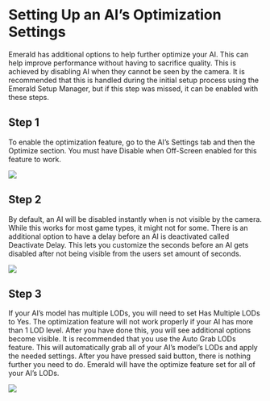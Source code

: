 # Setting Up an AI’s Optimization Settings
Emerald has additional options to help further optimize your AI. This can help improve performance without having to sacrifice quality. This is achieved by disabling AI when they cannot be seen by the camera. It is recommended that this is handled during the initial setup process using the Emerald Setup Manager, but if this step was missed, it can be enabled with these steps.

## Step 1 
To enable the optimization feature, go to the AI’s Settings tab and then the Optimize section. You must have Disable when Off-Screen enabled for this feature to work. 

![](https://i.imgur.com/h0UPLqA.png)

## Step 2
By default, an AI will be disabled instantly when is not visible by the camera. While this works for most game types, it might not for some. There is an additional option to have a delay before an AI is deactivated called Deactivate Delay. This lets you customize the seconds before an AI gets disabled after not being visible from the users set amount of seconds.

![](https://i.imgur.com/4FSWc4i.png)

## Step 3 
If your AI’s model has multiple LODs, you will need to set Has Multiple LODs to Yes. The optimization feature will not work properly if your AI has more than 1 LOD level. After you have done this, you will see additional options become visible. It is recommended that you use the Auto Grab LODs feature. This will automatically grab all of your AI’s model’s LODs and apply the needed settings. After you have pressed said button, there is nothing further you need to do. Emerald will have the optimize feature set for all of your AI’s LODs.

![](https://i.imgur.com/i8ncW2B.png)
